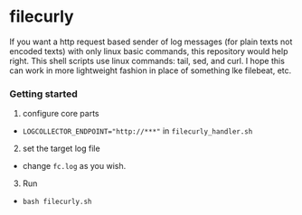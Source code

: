 # filecurly
If you want a http request based sender of log messages (for plain texts not encoded texts) with only linux basic commands, this repository would help right.
This shell scripts use linux commands: tail, sed, and curl.
I hope this can work in more lightweight fashion in place of something lke filebeat, etc.

### Getting started
1. configure core parts
  - `LOGCOLLECTOR_ENDPOINT="http://***"` in `filecurly_handler.sh`
2. set the target log file
  - change `fc.log` as you wish.
3. Run
  - `bash filecurly.sh`
